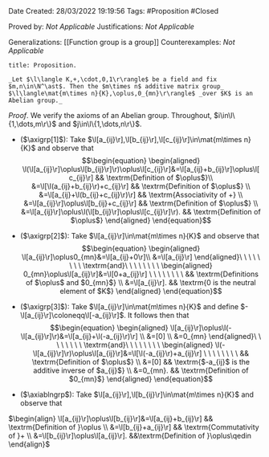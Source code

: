 <br />
<br />

Date Created: 28/03/2022 19:19:56
Tags: #Proposition #Closed 

Proved by: _Not Applicable_
Justifications: _Not Applicable_

Generalizations: [[Function group is a group]]
Counterexamples: _Not Applicable_

``` ad-Proposition
title: Proposition.

_Let $\l\langle K,+,\cdot,0,1\r\rangle$ be a field and fix $m,n\in\N^\ast$. Then the $m\times n$ additive matrix group_ $\l\langle\mat{m\times n}{K},\oplus,0_{mn}\r\rangle$ _over $K$ is an Abelian group._

```

_Proof_. We verify the axioms of an Abelian group. Throughout, $i\in\l\{1,\dots,m\r\}$ and $j\in\l\{1,\dots,n\r\}$.
* ($\axigrp[1]$): Take $\l[a_{ij}\r],\l[b_{ij}\r],\l[c_{ij}\r]\in\mat{m\times n}{K}$ and observe that
$$\begin{equation}
    \begin{aligned}
        \l(\l[a_{ij}\r]\oplus\l[b_{ij}\r]\r)\oplus\l[c_{ij}\r]&=\l[a_{ij}+b_{ij}\r]\oplus\l[c_{ij}\r] && \textrm{Definition of $\oplus$}\\
        &=\l[\l(a_{ij}+b_{ij}\r)+c_{ij}\r] && \textrm{Definition of $\oplus$} \\
        &=\l[a_{ij}+\l(b_{ij}+c_{ij}\r)\r] && \textrm{Associativity of +} \\
        &=\l[a_{ij}\r]\oplus\l[b_{ij}+c_{ij}\r] && \textrm{Definition of $\oplus$} \\
        &=\l[a_{ij}\r]\oplus\l(\l[b_{ij}\r]\oplus\l[c_{ij}\r]\r). && \textrm{Definition of $\oplus$}
    \end{aligned}
\end{equation}$$

* ($\axigrp[2]$): Take $\l[a_{ij}\r]\in\mat{m\times n}{K}$ and observe that
$$\begin{equation}
    \begin{aligned}
       \l[a_{ij}\r]\oplus0_{mn}&=\l[a_{ij}+0\r]\\
        &=\l[a_{ij}\r]
    \end{aligned}\ \ \ \ \ \ \ \ \textrm{and}\ \ \ \ \ \ \ \ 
    \begin{aligned}
        0_{mn}\oplus\l[a_{ij}\r]&=\l[0+a_{ij}\r] \ \ \ \ \ \ \ \ && \textrm{Definitions of $\oplus$ and $0_{mn}$} \\
        &=\l[a_{ij}\r]. && \textrm{0 is the neutral element of $K$}
    \end{aligned}
\end{equation}$$
* ($\axigrp[3]$): Take $\l[a_{ij}\r]\in\mat{m\times n}{K}$ and define $-\l[a_{ij}\r]\coloneqq\l[-a_{ij}\r]$. It follows then that
$$\begin{equation}
    \begin{aligned}
       \l[a_{ij}\r]\oplus\l(-\l[a_{ij}\r]\r)&=\l[a_{ij}+\l(-a_{ij}\r)\r] \\
        &=[0] \\
        &=0_{mn}
    \end{aligned}\ \ \ \ \ \ \ \ \textrm{and}\ \ \ \ \ \ \ \ 
    \begin{aligned}
        \l(-\l[a_{ij}\r]\r)\oplus\l[a_{ij}\r]&=\l[\l(-a_{ij}\r)+a_{ij}\r] \ \ \ \ \ \ \ \ && \textrm{Definition of $\oplus$} \\
        &=[0] && \textrm{$-a_{ij}$ is the additive inverse of $a_{ij}$} \\
        &=0_{mn}. && \textrm{Definition of $0_{mn}$}
    \end{aligned}
\end{equation}$$
* ($\axiablngrp$): Take $\l[a_{ij}\r],\l[b_{ij}\r]\in\mat{m\times n}{K}$ and observe that

$\begin{align}
   \l[a_{ij}\r]\oplus\l[b_{ij}\r]&=\l[a_{ij}+b_{ij}\r] && \textrm{Definition of }\oplus \\
    &=\l[b_{ij}+a_{ij}\r] && \textrm{Commutativity of }+ \\
    &=\l[b_{ij}\r]\oplus\l[a_{ij}\r]. &&\textrm{Definition of }\oplus\qedin
\end{align}$

